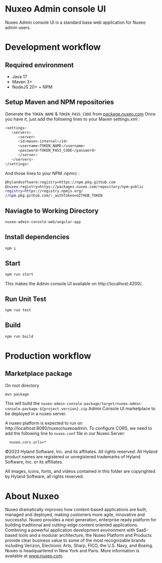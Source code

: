 # Nuxeo Admin console UI
Nuxeo Admin console UI is a standard base web application for Nuxeo admin users.

# Development workflow
## Required environment
- Java 17
- Maven 3+
- NodeJS 20+ + NPM
## Setup Maven and NPM repositories

Generate the `TOKEN_NAME` & `TOKEN_PASS_CODE` from [package.nuxeo.com](https://packages.nuxeo.com/#user/usertoken )
Once you have it, just add the following lines to your Maven settings.xml :

```bash
<settings>
   <servers>
      <server>
      <id>maven-internal</id>
      <username>TOKEN_NAME</username>
      <password>TOKEN_PASS_CODE</password>
      </server>
   </servers>
</settings>
```
And those lines to your NPM .npmrc :
```bash
@hylandsoftware:registry=https://npm.pkg.github.com
@nuxeo:registry=https://packages.nuxeo.com/repository/npm-public
registry=https://registry.npmjs.org/
//npm.pkg.github.com/:_authToken=GITHUB_TOKEN
```


## Naviagte to Working Directory
```bash
nuxeo-admin-console-web/angular-app
```

## Install dependencies
```bash
npm i
```
## Start 
```bash
npm run start
```
This makes the Admin console UI available on http://localhost:4200/.

## Run Unit Test
```bash
npm run test
```

## Build
```bash
npm run build
```
# Production workflow
## Marketplace package
On root directory
```bash
mvn package
```
This will build the `nuxeo-admin-console-package/target/nuxeo-admin-console-package-${project.version}.zip` Admin Console UI marketplace to be deployed in a nuxeo server.

A nuxeo platform is expected to run on http://localhost:8080/nuxeo/nuxeoadmin. 
To configure CORS, we need to add the following line to `nuxeo.conf` file in our Nuxeo Server:
```bash
  nuxeo.cors.urls=*
```

©2023 Hyland Software, Inc. and its affiliates. All rights reserved. All Hyland product names are registered or unregistered trademarks of Hyland Software, Inc. or its affiliates.

All images, icons, fonts, and videos contained in this folder are copyrighted by Hyland Software, all rights reserved.

# About Nuxeo
Nuxeo dramatically improves how content-based applications are built, managed and deployed, making customers more agile, innovative and successful. Nuxeo provides a next generation, enterprise ready platform for building traditional and cutting-edge content oriented applications. Combining a powerful application development environment with SaaS-based tools and a modular architecture, the Nuxeo Platform and Products provide clear business value to some of the most recognizable brands including Verizon, Electronic Arts, Sharp, FICO, the U.S. Navy, and Boeing. Nuxeo is headquartered in New York and Paris. More information is available at www.nuxeo.com.